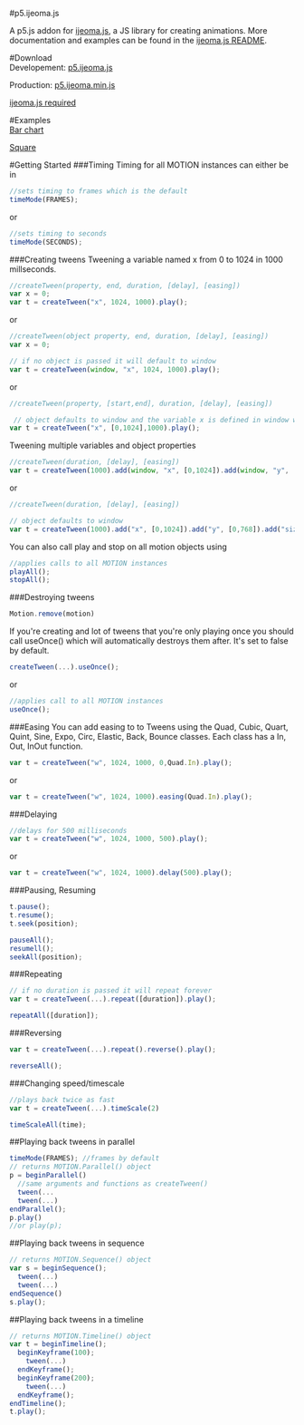 #p5.ijeoma.js
 
A p5.js addon for [ijeoma.js](https://github.com/ekeneijeoma/ijeoma.js), a JS library for creating animations. More documentation and examples can be found in the [ijeoma.js README](https://github.com/ekeneijeoma/ijeoma.js).

#Download   
Developement: [p5.ijeoma.js](http://goo.gl/04mfZ7)

Production: [p5.ijeoma.min.js](http://goo.gl/Aeb2UP)

[ijeoma.js required](https://github.com/ekeneijeoma/ijeoma.js)

#Examples  
[Bar chart](http://ekeneijeoma.github.io/p5.ijeoma.js/examples/barChart.html) 

[Square](http://ekeneijeoma.github.io/p5.ijeoma.js/examples/square.html) 

#Getting Started 
###Timing
Timing for all MOTION instances can either be in 
```javascript
//sets timing to frames which is the default
timeMode(FRAMES);
```
or
```javascript
//sets timing to seconds
timeMode(SECONDS);
```

###Creating tweens
Tweening a variable named x from 0 to 1024 in 1000 millseconds. 
```javascript  
//createTween(property, end, duration, [delay], [easing])
var x = 0;
var t = createTween("x", 1024, 1000).play(); 
```
or
```javascript 
//createTween(object property, end, duration, [delay], [easing])
var x = 0;

// if no object is passed it will default to window
var t = createTween(window, "x", 1024, 1000).play(); 
``` 
or
```javascript 
//createTween(property, [start,end], duration, [delay], [easing])

 // object defaults to window and the variable x is defined in window with a starting value of 0
var t = createTween("x", [0,1024],1000).play();
```

Tweening multiple variables and object properties
```javascript
//createTween(duration, [delay], [easing])
var t = createTween(1000).add(window, "x", [0,1024]).add(window, "y", [0,768]).add(window, "size", [0,100]).play();
```
or
```javascript
//createTween(duration, [delay], [easing])

// object defaults to window
var t = createTween(1000).add("x", [0,1024]).add("y", [0,768]).add("size", [0,100]).play(); 
```

You can also call play and stop on all motion objects using
```javascript
//applies calls to all MOTION instances
playAll();
stopAll();
```

###Destroying tweens
```javascript
Motion.remove(motion)
```

If you're creating and lot of tweens that you're only playing once you should call useOnce() which will automatically destroys them after. It's set to false by default.
```javascript
createTween(...).useOnce();
```
or
```javascript
//applies call to all MOTION instances
useOnce();
```

###Easing
You can add easing to to Tweens using the Quad, Cubic, Quart, Quint, Sine, Expo, Circ, Elastic, Back, Bounce classes. Each class has a In, Out, InOut function. 
```javascript
var t = createTween("w", 1024, 1000, 0,Quad.In).play(); 
```
or
```javascript
var t = createTween("w", 1024, 1000).easing(Quad.In).play(); 
```

###Delaying
```javascript
//delays for 500 milliseconds
var t = createTween("w", 1024, 1000, 500).play(); 
```
or
```javascript
var t = createTween("w", 1024, 1000).delay(500).play();
```

###Pausing, Resuming  
```javascript  
t.pause(); 
t.resume(); 
t.seek(position); 

pauseAll();
resumell();
seekAll(position);
```

###Repeating
```javascript
// if no duration is passed it will repeat forever
var t = createTween(...).repeat([duration]).play();

repeatAll([duration]);
```

###Reversing
```javascript 
var t = createTween(...).repeat().reverse().play();

reverseAll();
```

###Changing speed/timescale
```javascript 
//plays back twice as fast
var t = createTween(...).timeScale(2) 

timeScaleAll(time);
``` 

##Playing back tweens in parallel
```javascript 
timeMode(FRAMES); //frames by default
// returns MOTION.Parallel() object
p = beginParallel() 
  //same arguments and functions as createTween()
  tween(...
  tween(...)
endParallel();
p.play()
//or play(p); 
```

##Playing back tweens in sequence
```javascript 
// returns MOTION.Sequence() object
var s = beginSequence(); 
  tween(...)
  tween(...)
endSequence()
s.play();
```

##Playing back tweens in a timeline
```javascript 
// returns MOTION.Timeline() object
var t = beginTimeline(); 
  beginKeyframe(100);
    tween(...)
  endKeyframe();
  beginKeyframe(200);
    tween(...)
  endKeyframe();
endTimeline();
t.play();
```